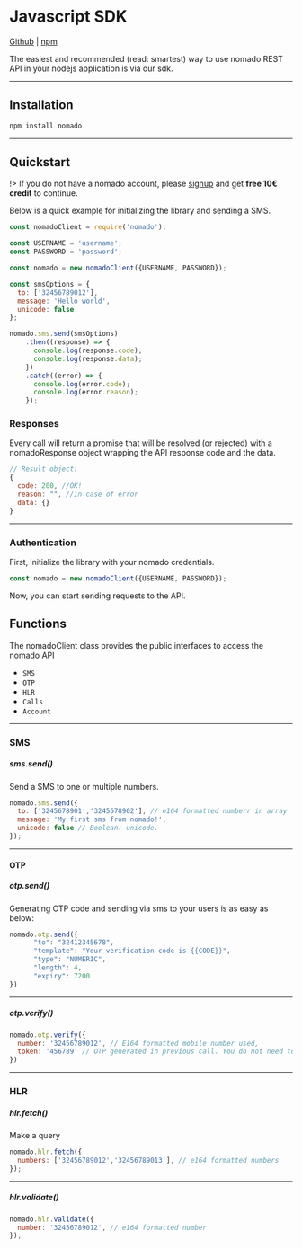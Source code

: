 # Javascript SDK

[Github](https://github.com/nomadovoip/nomado-node) | [npm](https://www.npmjs.com/package/nomado)

The easiest and recommended (read: smartest) way to use nomado REST API in your nodejs application is via our sdk.

---

## Installation

```javascript
npm install nomado
```

---

## Quickstart

!> If you do not have a nomado account, please [signup](https://my.nomado.eu/join) and get **free 10€ credit** to continue.

Below is a quick example for initializing the library and sending a SMS.

```javascript
const nomadoClient = require('nomado');

const USERNAME = 'username';
const PASSWORD = 'password';

const nomado = new nomadoClient({USERNAME, PASSWORD});

const smsOptions = {
  to: ['32456789012'],
  message: 'Hello world',
  unicode: false
};

nomado.sms.send(smsOptions)
    .then((response) => {
      console.log(response.code);
      console.log(response.data);
    })
    .catch((error) => {
      console.log(error.code);
      console.log(error.reason);
    });
```
### Responses
Every call will return a promise that will be resolved (or rejected) with a nomadoResponse object wrapping the API response code and the data.

```javascript
// Result object:
{
  code: 200, //OK!
  reason: "", //in case of error
  data: {}
}
```

---
### Authentication
First, initialize the library with your nomado credentials.

```javascript 
const nomado = new nomadoClient({USERNAME, PASSWORD});
```

Now, you can start sending requests to the API.

## Functions

The nomadoClient class provides the public interfaces to access the nomado API

* `SMS`
* `OTP`
* `HLR`
* `Calls`
* `Account`
---

### SMS

##### sms.send()
Send a SMS to one or multiple numbers.

```javascript
nomado.sms.send({
  to: ['3245678901','3245678902'], // e164 formatted numberr in array
  message: 'My first sms from nomado!', 
  unicode: false // Boolean: unicode.
});
```

---
#### OTP

##### otp.send()
Generating OTP code and sending via sms to your users is as easy as below:

```javascript
nomado.otp.send({
      "to": "32412345678",
      "template": "Your verification code is {{CODE}}",
      "type": "NUMERIC",
      "length": 4,
      "expiry": 7200
})
```

---

##### otp.verify()

```javascript
nomado.otp.verify({
  number: '32456789012', // E164 formatted mobile number used,
  token: '456789' // OTP generated in previous call. You do not need to store it locally.
})
```

---

### HLR


##### hlr.fetch()

Make a query 

```javascript
nomado.hlr.fetch({
  numbers: ['32456789012','32456789013'], // e164 formatted numbers
});
```

---

##### hlr.validate()

```javascript
nomado.hlr.validate({
  number: '32456789012', // e164 formatted number
});
```
